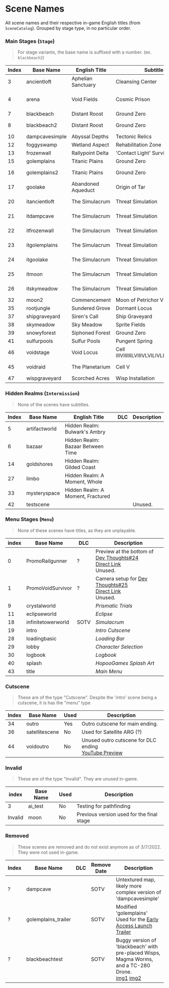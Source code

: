 # Scene Names

All scene names and their respective in-game English titles (from `SceneCatalog`). Grouped by stage type, in no particular order.

### Main Stages (`Stage`)

> For stage variants, the base name is suffixed with a number. (ex. `blackbeach2`)

| Index | Base Name      | English Title      | Subtitle                                | DLC  | Description                    |
|-------|----------------|--------------------|-----------------------------------------|------|--------------------------------|
| 3     | ancientloft    | Aphelian Sanctuary | Cleansing Center                        | SOTV |                                |
| 4     | arena          | Void Fields        | Cosmic Prison                           |      | Used for the Void Fields event |
| 7     | blackbeach     | Distant Roost      | Ground Zero                             |      |                                |
| 8     | blackbeach2    | Distant Roost      | Ground Zero                             |      | 'blackbeach' variant           |
| 10    | dampcavesimple | Abyssal Depths     | Tectonic Relics                         |      |                                |
| 12    | foggyswamp     | Wetland Aspect     | Rehabilitation Zone                     |      |                                |
| 13    | frozenwall     | Rallypoint Delta   | 'Contact Light' Survivor Camp           |      |                                |
| 15    | golemplains    | Titanic Plains     | Ground Zero                             |      |                                |
| 16    | golemplains2   | Titanic Plains     | Ground Zero                             |      | 'golemplains' variant          |
| 17    | goolake        | Abandoned Aqueduct | Origin of Tar                           |      |                                |
| 20    | itancientloft  | The Simulacrum     | Threat Simulation                       | SOTV | Simulacrum stage               |
| 21    | itdampcave     | The Simulacrum     | Threat Simulation                       | SOTV | Simulacrum stage               |
| 22    | itfrozenwall   | The Simulacrum     | Threat Simulation                       | SOTV | Simulacrum stage               |
| 23    | itgolemplains  | The Simulacrum     | Threat Simulation                       | SOTV | Simulacrum stage               |
| 24    | itgoolake      | The Simulacrum     | Threat Simulation                       | SOTV | Simulacrum stage               |
| 25    | itmoon         | The Simulacrum     | Threat Simulation                       | SOTV | Simulacrum stage               |
| 26    | itskymeadow    | The Simulacrum     | Threat Simulation                       | SOTV | Simulacrum stage               |
| 32    | moon2          | Commencement       | Moon of Petrichor V                     |      |                                |
| 35    | rootjungle     | Sundered Grove     | Dormant Locus                           |      |                                |
| 37    | shipgraveyard  | Siren's Call       | Ship Graveyard                          |      |                                |
| 38    | skymeadow      | Sky Meadow         | Sprite Fields                           |      |                                |
| 39    | snowyforest    | Siphoned Forest    | Ground Zero                             | SOTV |                                |
| 41    | sulfurpools    | Sulfur Pools       | Pungent Spring                          | SOTV |                                |
| 46    | voidstage      | Void Locus         | Cell IIIVIIIIIILVIIIVLVILIVLLLVVVILIVLI | SOTV |                                |
| 45    | voidraid       | The Planetarium    | Cell V                                  | SOTV | DLC Final Boss                 |
| 47    | wispgraveyard  | Scorched Acres     | Wisp Installation                       |      |                                |

### Hidden Realms (`Intermission`)

> None of the scenes have subtitles.

| Index | Base Name     | English Title                     | DLC | Description |
|-------|---------------|-----------------------------------|-----|-------------|
| 5     | artifactworld | Hidden Realm: Bulwark's Ambry     |     |             |
| 6     | bazaar        | Hidden Realm: Bazaar Between Time |     |             |
| 14    | goldshores    | Hidden Realm: Gilded Coast        |     |             |
| 27    | limbo         | Hidden Realm: A Moment, Whole     |     |             |
| 33    | mysteryspace  | Hidden Realm: A Moment, Fractured |     |             |
| 42    | testscene     |                                   |     | Unused.     |

### Menu Stages (`Menu`)

> None of these scenes have titles, as they are unplayable.

| index | Base Name          | DLC  | Description                                                                                                                                                                                                                                                                      |
|-------|--------------------|------|----------------------------------------------------------------------------------------------------------------------------------------------------------------------------------------------------------------------------------------------------------------------------------|
| 0     | PromoRailgunner    | ?    | Preview at the bottom of [Dev Thoughts#24](https://store.steampowered.com/news/app/632360/view/3123806106513798836)<br>[Direct Link](https://cdn.cloudflare.steamstatic.com/steamcommunity/public/images/clans/33906904/ce390449b963359f701da60ba6382aa331525877.gif)<br>Unused. |
| 1     | PromoVoidSurvivor  | ?    | Camera setup for [Dev Thoughts#25](https://store.steampowered.com/news/app/632360/view/3123809278001661759)<br>[Direct Link](https://cdn.cloudflare.steamstatic.com/steamcommunity/public/images/clans/33906904/046f8e4e7c091dc7b974405847754259a52e4728.gif)<br>Unused.          |
| 9     | crystalworld       |      | _Prismatic Trials_                                                                                                                                                                                                                                                               |
| 11    | eclipseworld       |      | _Eclipse_                                                                                                                                                                                                                                                                        |
| 18    | infinitetowerworld | SOTV | _Simulacrum_                                                                                                                                                                                                                                                                     |
| 19    | intro              |      | _Intro Cutscene_                                                                                                                                                                                                                                                                 |
| 28    | loadingbasic       |      | _Loading Bar_                                                                                                                                                                                                                                                                    |
| 29    | lobby              |      | _Character Selection_                                                                                                                                                                                                                                                            |
| 30    | logbook            |      | _Logbook_                                                                                                                                                                                                                                                                        |
| 40    | splash             |      | _HopooGames Splash Art_                                                                                                                                                                                                                                                          |
| 43    | title              |      | _Main Menu_                                                                                                                                                                                                                                                                      |

### Cutscene

> These are of the type "Cutscene". Despite the 'intro' scene being a cutscene, it is has the "menu" type

| Index | Base Name      | Used | Description                                                                             |
|-------|----------------|------|-----------------------------------------------------------------------------------------|
| 34    | outro          | Yes  | Outro cutscene for main ending.                                                         |
| 36    | satellitescene | No   | Used for Satellite ARG (?)                                                              |
| 44    | voidoutro      | No   | Unused outro cutscene for DLC ending<br>[YouTube Preview](https://youtu.be/ArfnKisfApU) |

### Invalid

> These are of the type "Invalid". They are unused in-game.

| index   | Base Name | Used | Description                               |
|---------|-----------|------|-------------------------------------------|
| 3       | ai_test   | No   | Testing for pathfinding                   |
| Invalid | moon      | No   | Previous version used for the final stage |

### Removed

> These scenes are removed and do not exist anymore as of 3/7/2022. They were not used in-game.

| Index | Base Name           | DLC | Remove Date | Description                                                                                            |
|-------|---------------------|-----|------|--------------------------------------------------------------------------------------------------------|
| ?     | dampcave            |     | SOTV   | Untextured map, <br>likely more complex version of 'dampcavesimple'                                    |
| ?     | golemplains_trailer |     | SOTV   | Modified 'golemplains'<br>Used for the [Early Access Launch Trailer](https://youtu.be/IeLNqCrCtWs?t=7) |
| ?     | blackbeachtest      |     | SOTV   | Buggy version of 'blackbeach' with pre-placed Wisps, Magma Worms, and a TC-280 Drone.<br>[img1](https://media.discordapp.net/attachments/567832879879553037/812547539395149874/unknown.png?width=934&height=525) [img2](https://media.discordapp.net/attachments/575431803523956746/950722736370634762/unknown.png?width=934&height=525)
